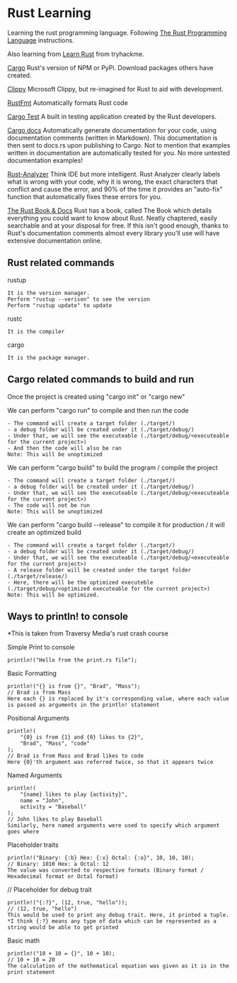 # Rust Learning

Learning the rust programming language. Following [The Rust Programming Language](https://doc.rust-lang.org/book/index.html) instructions.

Also learning from [Learn Rust](https://tryhackme.com/room/rust) from tryhackme.

[Cargo](https://doc.rust-lang.org/cargo/)
Rust's version of NPM or PyPi. Download packages others have created.

[Clippy](https://github.com/rust-lang/rust-clippy)
Microsoft Clippy, but re-imagined for Rust to aid with development.

[RustFmt](https://github.com/rust-lang/rustfmt)
Automatically formats Rust code

[Cargo Test](https://doc.rust-lang.org/cargo/commands/cargo-test.html)
A built in testing application created by the Rust developers.

[Cargo docs](https://doc.rust-lang.org/cargo/commands/cargo-doc.html)
Automatically generate documentation for your code, using documentation comments (written in Markdown). This documentation is then sent to docs.rs upon publishing to Cargo. Not to mention that examples written in documentation are automatically tested for you. No more untested documentation examples!

[Rust-Analyzer](https://rust-analyzer.github.io/)
Think IDE but more intelligent. Rust Analyzer clearly labels what is wrong with your code, why it is wrong, the exact characters that conflict and cause the error, and 90% of the time it provides an "auto-fix" function that automatically fixes these errors for you.

[The Rust Book & Docs](https://doc.rust-lang.org/stable/book/)
Rust has a book, called The Book which details everything you could want to know about Rust. Neatly chaptered, easily searchable and at your disposal for free. If this isn't good enough, thanks to Rust's documentation comments almost every library you'll use will have extensive documentation online.

## Rust related commands

rustup

    It is the version manager.
    Perform "rustup --verison" to see the version
    Perform "rustup update" to update

rustc

    It is the compiler

cargo

    It is the package manager.

## Cargo related commands to build and run

Once the project is created using "cargo init" or "cargo new"

We can perform "cargo run" to compile and then run the code

    - The command will create a target folder (./target/)
    - a debug folder will be created under it (./target/debug/)
    - Under that, we will see the executeable (./target/debug/<executeable for the current project>)
    - And then the code will also be ran
    Note: This will be unoptimized

We can perform "cargo build" to build the program / compile the project

    - The command will create a target folder (./target/)
    - a debug folder will be created under it (./target/debug/)
    - Under that, we will see the executeable (./target/debug/<executeable for the current project>)
    - The code will not be run
    Note: This will be unoptimized

We can perform "cargo build --release" to compile it for production / it will create an optimized build

    - The command will create a target folder (./target/)
    - a debug folder will be created under it (./target/debug/)
    - Under that, we will see the executeable (./target/debug/<executeable for the current project>)
    - A release folder will be created under the target folder (./target/release/)
    - Here, there will be the optimized executeble (./target/debug/<optimized executeable for the current project>)
    Note: This will be optimized.

## Ways to println! to console

*This is taken from Traversy Media's rust crash course

Simple Print to console

    println!("Hello from the print.rs file");

Basic Formatting

    println!("{} is from {}", "Brad", "Mass");
    // Brad is from Mass
    Here each {} is replaced by it's corresponding value, where each value is passed as arguments in the println! statement

Positional Arguments

    println!(
        "{0} is from {1} and {0} likes to {2}",
        "Brad", "Mass", "code"
    );
    // Brad is from Mass and Brad likes to code
    Here {0}'th argument was referred twice, so that it appears twice

Named Arguments

    println!(
        "{name} likes to play {activity}",
        name = "John",
        activity = "Baseball"
    );
    // John likes to play Baseball
    Similarly, here named arguments were used to specify which argument goes where

Placeholder traits

    println!("Binary: {:b} Hex: {:x} Octal: {:o}", 10, 10, 10);
    // Binary: 1010 Hex: a Octal: 12
    The value was converted to respective formats (Binary format / Hexadecimal format or Octal format)

// Placeholder for debug trait

    println!("{:?}", (12, true, "hello"));
    // (12, true, "hello")
    This would be used to print any debug trait. Here, it printed a tuple.
    *I think {:?} means any type of data which can be represented as a string would be able to get printed

Basic math

    println!("10 + 10 = {}", 10 + 10);
    // 10 + 10 = 20
    The calculation of the mathematical equation was given as it is in the print statement
